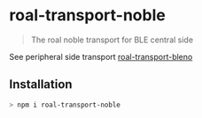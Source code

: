 # roal-transport-noble

> The roal noble transport for BLE central side

See peripheral side transport [roal-transport-bleno](https://github.com/taoyuan/roal-transport-bleno)

## Installation

```bash
> npm i roal-transport-noble
```


